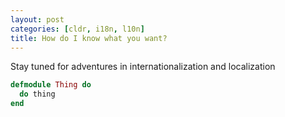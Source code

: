 ```yaml
---
layout: post
categories: [cldr, i18n, l10n]
title: How do I know what you want?
---
```


Stay tuned for adventures in internationalization and localization

```elixir
defmodule Thing do
  do thing
end
```


